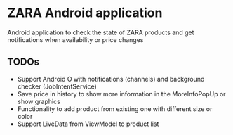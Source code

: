 # ZARA Android application

Android application to check the state of ZARA products and get notifications when availability or price changes

## TODOs
- Support Android O with notifications (channels) and background checker (JobIntentService)
- Save price in history to show more information in the MoreInfoPopUp or show graphics
- Functionality to add product from existing one with different size or color
- Support LiveData from ViewModel to product list